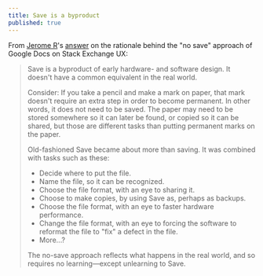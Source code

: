 ```yaml
---
title: Save is a byproduct
published: true
---
```

From [Jerome R](http://ux.stackexchange.com/users/997/jeromer)'s [answer](http://ux.stackexchange.com/questions/82588/whats-the-rationale-behind-googles-no-save-approach?newsletter=1&nlcode=369371%7cc476) on the rationale behind the "no save" approach of Google Docs on Stack Exchange UX:
> Save is a byproduct of early hardware- and software design. It doesn't have a common equivalent in the real world.
>
> Consider: If you take a pencil and make a mark on paper, that mark doesn't require an extra step in order to become permanent.
> In other words, it does not need to be saved. The paper may need to be stored somewhere so it can later be found, or copied so it can be shared, but those are different tasks than putting permanent marks on the paper.
>
> Old-fashioned Save became about more than saving. It was combined with tasks such as these:
>
> - Decide where to put the file.
> - Name the file, so it can be recognized.
> - Choose the file format, with an eye to sharing it.
> - Choose to make copies, by using Save as, perhaps as backups.
> - Choose the file format, with an eye to faster hardware performance.
> - Change the file format, with an eye to forcing the software to reformat the file to "fix" a defect in the file.
> - More...?
>
> The no-save approach reflects what happens in the real world, and so requires no learning—except unlearning to Save.
